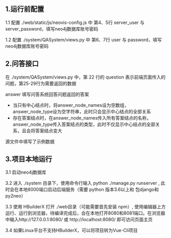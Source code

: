 ## 1.运行前配置

1.1 配置 ./web/static/js/neovis-config.js 中 第4、5行 server_user 与 server_password，填写neo4j数据库账号密码

1.2 配置 ./system/QASystem/views.py 中 第6、7行 user 与 password，填写neo4j数据库账号密码

## 2.问答接口

在 ./system/QASystem/views.py 中，第 22 行的 question 表示前端页面传入的问题，第25-29行为需要返回的数据

answer 填写问答系统回答问题返回的答案

- 当只有中心结点时，将answer_node_names设为空数组，answer_node_type设为空字符串，此时只会显示中心结点的全部关系
- 存在答案结点时，在answer_node_names传入所有答案结点的名称，answer_node_type传入答案结点的类型，此时不仅显示中心结点的全部关系，且会将答案结点变大

源文件中填写了示例数据

## 3.项目本地运行

3.1 启动neo4j数据库

3.2 进入 ./system 目录下，使用命令行输入 python ./manage.py runserver , 此时会在本地8000端口启动后端服务（需要 python 版本3.6以上和 包django和py2neo）

3.3 使用 HBuilderX 打开 ./web目录（可能需要首先安装 npm）, 使用编辑器上方 运行、运行到浏览器，待编译完成后，会在本地打开8080和8081端口。在浏览器中输入http://127.0.0.1:8080/ 或 http://localhost:8080/ 即可访问页面主页

3.4 如果Linux平台不支持HBuilderX，可以将项目转为Vue-Cli项目
